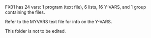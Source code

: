 FX01 has 24 vars: 1 program (text file), 6 lists, 16 Y-VARS, and 1 group containing the files.

Refer to the MYVARS text file for info on the Y-VARS.

This folder is not to be edited.
